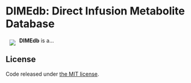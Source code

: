 # DIMEdb: Direct Infusion Metabolite Database

<a href="https://dimedb.ibers.aber.ac.uk"><img src="https://raw.githubusercontent.com/KeironO/DIMEdb/master/dimedb/app/static/imgs/dimedb.svg" align="left" hspace="10" vspace="6"></a>

**DIMEdb** is a...


## License

Code released under [the MIT license](https://github.com/KeironO/DIMEdb/blob/master/LICENSE).
